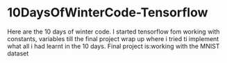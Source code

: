 # 10DaysOfWinterCode-Tensorflow
Here are the 10 days of winter code.
I started tensorflow fom working with constants, variables till the final project wrap up where i tried ti implement what all i had learnt in the 10 days.
Final project is:working with the MNIST dataset
